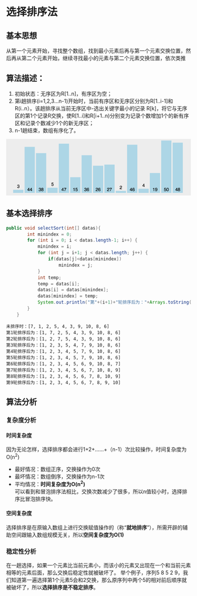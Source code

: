# 选择排序法  
## 基本思想  
从第一个元素开始，寻找整个数组，找到最小元素后再与第一个元素交换位置，然后再从第二个元素开始，继续寻找最小的元素与第二个元素交换位置，依次类推

## 算法描述：

1. 初始状态：无序区为R[1..n]，有序区为空；
2. 第i趟排序(i=1,2,3…n-1)开始时，当前有序区和无序区分别为R[1..i-1]和R(i..n）。该趟排序从当前无序区中-选出关键字最小的记录 R[k]，将它与无序区的第1个记录R交换，使R[1..i]和R[i+1..n)分别变为记录个数增加1个的新有序区和记录个数减少1个的新无序区；
3. n-1趟结束，数组有序化了。

![排序算法动图演示](https://github.com/ChenLiang-Vic/Personal-notes/blob/master/%E6%95%B0%E6%8D%AE%E7%BB%93%E6%9E%84%E4%B8%8E%E7%AE%97%E6%B3%95/img/%E9%80%89%E6%8B%A9%E6%8E%92%E5%BA%8F.gif)  
## 基本选择排序  
~~~java
public void selectSort(int[] datas){
        int minindex = 0;
        for (int i = 0; i < datas.length-1; i++) {
            minindex = i;
            for (int j = i+1; j < datas.length; j++) {
                if(datas[j]<datas[minindex])
                    minindex = j;
            }
            int temp;
            temp = datas[i];
            datas[i] = datas[minindex];
            datas[minindex] = temp;
            System.out.println("第"+(i+1)+"轮排序后为："+Arrays.toString(datas));
        }
    }
~~~
~~~
未排序时：[7, 1, 2, 5, 4, 3, 9, 10, 8, 6]
第1轮排序后为：[1, 7, 2, 5, 4, 3, 9, 10, 8, 6]
第2轮排序后为：[1, 2, 7, 5, 4, 3, 9, 10, 8, 6]
第3轮排序后为：[1, 2, 3, 5, 4, 7, 9, 10, 8, 6]
第4轮排序后为：[1, 2, 3, 4, 5, 7, 9, 10, 8, 6]
第5轮排序后为：[1, 2, 3, 4, 5, 7, 9, 10, 8, 6]
第6轮排序后为：[1, 2, 3, 4, 5, 6, 9, 10, 8, 7]
第7轮排序后为：[1, 2, 3, 4, 5, 6, 7, 10, 8, 9]
第8轮排序后为：[1, 2, 3, 4, 5, 6, 7, 8, 10, 9]
第9轮排序后为：[1, 2, 3, 4, 5, 6, 7, 8, 9, 10]
~~~  
## 算法分析
### 复杂度分析  
#### 时间复杂度  
因为无论怎样，选择排序都会进行1+2+......+（n-1）次比较操作，时间复杂度为O(n<sup>2</sup>) 
- 最好情况：数组正序，交换操作为0次
- 最坏情况：数组倒序，交换操作为n-1次
- 平均情况：**时间复杂度为O(n<sup>2</sup>)**  
可以看到和冒泡排序法相比，交换次数减少了很多，所以n值较小时，选择排序比冒泡排序快。
#### 空间复杂度  
选择排序是在原输入数组上进行交换赋值操作的（称“**就地排序**”），所需开辟的辅助空间跟输入数组规模无关，所以**空间复杂度为O(1)**
### 稳定性分析  
在一趟选择，如果一个元素比当前元素小，而该小的元素又出现在一个和当前元素相等的元素后面，那么交换后稳定性就被破坏了。  举个例子，序列5 8 5 2 9，我们知道第一遍选择第1个元素5会和2交换，那么原序列中两个5的相对前后顺序就被破坏了，所以**选择排序是不稳定排序**。